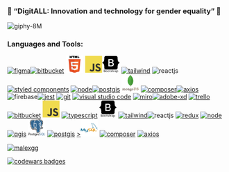 ### :purple_heart: “DigitALL: Innovation and technology for gender equality” :purple_heart:








![giphy-8M](https://user-images.githubusercontent.com/116072654/223287948-c4afddba-87ab-461b-8f0b-9ad65f7a0be8.gif)


<h3 align="left">Languages and Tools:</h3>
<p align="left">
<a href="https://www.figma.com/" target="_blank"><img src="https://www.vectorlogo.zone/logos/figma/figma-icon.svg" alt="figma" width="40" height="40"/><img src="https://user-images.githubusercontent.com/73828751/196031534-72c0730b-ee32-4896-b5f8-dabc9bd54e61.svg" alt="bitbucket" width="40" height="40"/></a> <a href="https://www.w3.org/html/" target="_blank"><img src="https://raw.githubusercontent.com/devicons/devicon/master/icons/html5/html5-original-wordmark.svg" alt="html5" width="40" height="40"/></a> <a href="https://www.w3schools.com/css/" target="_blank"><img src="https://raw.githubusercontent.com/devicons/devicon/master/icons/javascript/javascript-original.svg" alt="javascript" width="40" height="40"/></a><img src="https://raw.githubusercontent.com/devicons/devicon/master/icons/bootstrap/bootstrap-plain-wordmark.svg" alt="bootstrap" width="40" height="40"/></a> <a href="https://tailwindcss.com/" target="_blank"><img src="https://www.vectorlogo.zone/logos/tailwindcss/tailwindcss-icon.svg" alt="tailwind" width="40" height="40"/></a> <img src="https://www.vectorlogo.zone/logos/reactjs/reactjs-icon.svg" alt="reactjs" width="40" height="40"/></a><a href="https://styled-components.com/" target="_blank"><img src="https://user-images.githubusercontent.com/73828751/196031378-39079b3e-cffa-4f95-a1cf-bfc3fac0051c.png" alt="styled components" width="40" height="40"/></a> <a href="https://nodejs.org/es/" target="_blank"><img src="https://www.vectorlogo.zone/logos/nodejs/nodejs-ar21.svg" alt="node" width="auto" height="40"/></a><a href="https://www.postgresql.org" target="_blank"><img src="https://user-images.githubusercontent.com/73828751/196030749-6de0aae5-ef73-4146-a091-0b63bed6f9e3.png" alt="postgis" width="auto" height="40"/></a> <a href="https://www.mongodb.com/" target="_blank"><img src="https://raw.githubusercontent.com/devicons/devicon/master/icons/mongodb/mongodb-original-wordmark.svg" alt="mongodb" width="40" height="40"/></a> <a href="https://www.mysql.com/" target="_blank"><img src="https://user-images.githubusercontent.com/73828751/196030941-2798ed28-f213-4520-886b-754a8ed7b1d0.png" alt="composer" width="auto" height="40"/></a><a href="https://axios-http.com/es/docs/intro" target="_blank"><img src="https://user-images.githubusercontent.com/73828751/196030863-d28d99a9-ce4e-440a-8f59-5fab5299e1df.png" alt="axios" width="auto" height="20"/></a><img src="https://www.vectorlogo.zone/logos/firebase/firebase-icon.svg" alt="firebase" width="40" height="40"/></a><a href="https://jestjs.io/es-ES/" target="_blank"><img src="https://www.vectorlogo.zone/logos/jestjsio/jestjsio-icon.svg" alt="jest" width="40" height="40"/></a> 
<a href="https://git-scm.com/" target="_blank"><img src="https://www.vectorlogo.zone/logos/git-scm/git-scm-icon.svg" alt="git" width="40" height="40"/></a> <a href="https://code.visualstudio.com/" target="_blank"><img src="https://user-images.githubusercontent.com/73828751/196031035-6a63c8a8-e561-4654-b699-93d82f23d58f.png" alt="visual studio code" width="40" height="40"/></a>
<a href="https://www.figma.com/" target="_blank"><img src="https://user-images.githubusercontent.com/73828751/196030593-08b6016f-4104-4d16-8218-330144f70531.png" alt="miro" width="auto" height="40"/></a></a><a href="https://www.adobe.com/es/products/xd.html" target="_blank"><img src="https://user-images.githubusercontent.com/73828751/196030543-a5901166-27c5-4199-aac7-941f9708ecd1.png" alt="adobe-xd" width="auto" height="40"/></a> <a href="https://trello.com/es" target="_blank"><img src="https://www.vectorlogo.zone/logos/trello/trello-icon.svg" alt="trello" width="auto" height="40"/></a> <a href="https://bitbucket.org/" target="_blank"><img src="https://user-images.githubusercontent.com/73828751/196031534-72c0730b-ee32-4896-b5f8-dabc9bd54e61.svg" alt="bitbucket" width="auto" height="40"/></a> <a href="https://www.w3.org/html/" target="_blank"><img src="https://raw.githubusercontent.com/devicons/devicon/master/icons/javascript/javascript-original.svg" alt="javascript" width="auto" height="40"/></a> <a href="https://www.typescriptlang.org/" target="_blank"><img src="https://www.vectorlogo.zone/logos/typescriptlang/typescriptlang-icon.svg" alt="typescript" width="auto" height="40"/></a> <a href="https://sass-lang.com" target="_blank"><img src="https://raw.githubusercontent.com/devicons/devicon/master/icons/bootstrap/bootstrap-plain-wordmark.svg" alt="bootstrap" width="auto" height="40"/></a> <a href="https://tailwindcss.com/" target="_blank"><img src="https://www.vectorlogo.zone/logos/tailwindcss/tailwindcss-icon.svg" alt="tailwind" width="auto" height="40"/></a><img src="https://www.vectorlogo.zone/logos/reactjs/reactjs-icon.svg" alt="reactjs" width="auto" height="40"/></a> <a href="https://es.redux.js.org/" target="_blank"><img src="https://user-images.githubusercontent.com/73828751/196030691-319b2ebd-c143-4334-ba95-dbe38297c940.png" alt="redux" width="auto" height="40"/></a> <a href="https://styled-components.com/" target="_blank"><img src="https://www.vectorlogo.zone/logos/nodejs/nodejs-ar21.svg" alt="node" width="auto" height="40"/></a> <a href="https://pptr.dev/" target="_blank"><img src="https://www.vectorlogo.zone/logos/qgis/qgis-ar21.svg" alt="qgis" width="auto" height="40"/></a> <a href="https://www.postgresql.org" target="_blank"><img src="https://raw.githubusercontent.com/devicons/devicon/master/icons/postgresql/postgresql-original-wordmark.svg" alt="postgresql" width="auto" height="40"/></a> <a href="https://postgis.net/" target="_blank"><img src="https://user-images.githubusercontent.com/73828751/196030749-6de0aae5-ef73-4146-a091-0b63bed6f9e3.png" alt="postgis" width="auto" height="40"/></a> <a href="https://www.mongodb.com/" target="_blank">><img src="https://raw.githubusercontent.com/devicons/devicon/master/icons/mysql/mysql-original-wordmark.svg" alt="mysql" width="auto" height="40"/></a> <a href="https://www.php.net" target="_blank"><img src="https://user-images.githubusercontent.com/73828751/196030941-2798ed28-f213-4520-886b-754a8ed7b1d0.png" alt="composer" width="auto" height="40"/></a> <a href="https://axios-http.com/es/docs/intro" target="_blank"><img src="https://user-images.githubusercontent.com/73828751/196030863-d28d99a9-ce4e-440a-8f59-5fab5299e1df.png" alt="axios" width="auto" height="20"/></a> <a href="https://www.heroku.com/" target="_blank">
 




<p><img align="center" src="https://github-readme-stats.vercel.app/api/top-langs?username=malexgg&show_icons=true&locale=en&layout=compact" alt="malexgg" /></p>

<a href="https://www.codewars.com/users/MaAGG" target="_blank"><img src="https://www.codewars.com/users/MaAGG/badges/small" alt="codewars badges" /></a>











<!--
**sablinali/sablinali** is a ✨ _special_ ✨ repository because its `README.md` (this file) appears on your GitHub profile.

Here are some ideas to get you started:

- 🔭 I’m currently working on ...
- 🌱 I’m currently learning ...
- 👯 I’m looking to collaborate on ...
- 🤔 I’m looking for help with ...
- 💬 Ask me about ...
- 📫 How to reach me: ...
- 😄 Pronouns: ...
- ⚡ Fun fact: ...
-->
